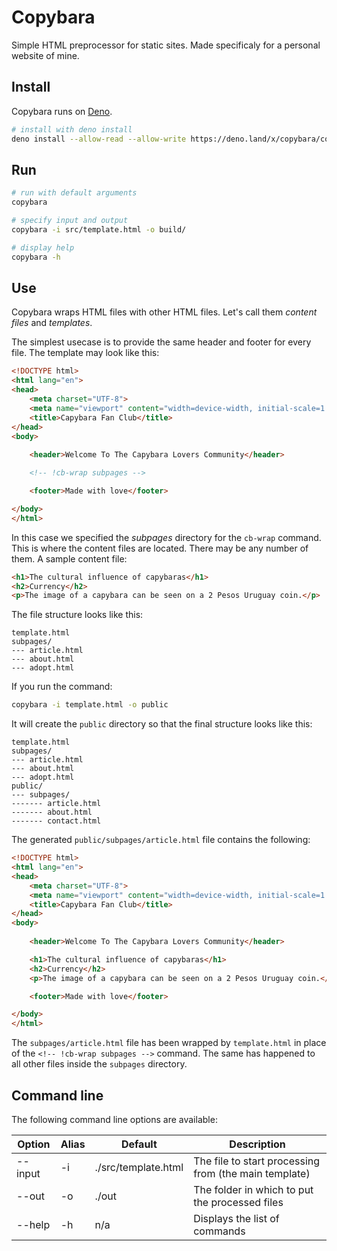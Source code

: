 # Copybara

Simple HTML preprocessor for static sites. Made specificaly for a personal website of mine.

## Install

Copybara runs on [Deno](https://deno.land/).

```bash
# install with deno install
deno install --allow-read --allow-write https://deno.land/x/copybara/copybara.ts
```

## Run

```bash
# run with default arguments
copybara

# specify input and output
copybara -i src/template.html -o build/

# display help
copybara -h
```

## Use

Copybara wraps HTML files with other HTML files. Let's call them _content files_ and _templates_.

The simplest usecase is to provide the same header and footer for every file. The template may look like this:

```html
<!DOCTYPE html>
<html lang="en">
<head>
    <meta charset="UTF-8">
    <meta name="viewport" content="width=device-width, initial-scale=1.0">
    <title>Capybara Fan Club</title>
</head>
<body>
    
    <header>Welcome To The Capybara Lovers Community</header>

    <!-- !cb-wrap subpages -->

    <footer>Made with love</footer>

</body>
</html>
```

In this case we specified the _subpages_ directory for the `cb-wrap` command. This is where the content files are located. 
There may be any number of them. A sample content file:

```html
<h1>The cultural influence of capybaras</h1>
<h2>Currency</h2>
<p>The image of a capybara can be seen on a 2 Pesos Uruguay coin.</p>
```

The file structure looks like this:

```
template.html
subpages/
--- article.html
--- about.html
--- adopt.html
```

If you run the command:

```bash
copybara -i template.html -o public
```

It will create the `public` directory so that the final structure looks like this:

```
template.html
subpages/
--- article.html
--- about.html
--- adopt.html
public/
--- subpages/
------- article.html
------- about.html
------- contact.html
```

The generated `public/subpages/article.html` file contains the following:

```html
<!DOCTYPE html>
<html lang="en">
<head>
    <meta charset="UTF-8">
    <meta name="viewport" content="width=device-width, initial-scale=1.0">
    <title>Capybara Fan Club</title>
</head>
<body>
    
    <header>Welcome To The Capybara Lovers Community</header>

    <h1>The cultural influence of capybaras</h1>
    <h2>Currency</h2>
    <p>The image of a capybara can be seen on a 2 Pesos Uruguay coin.</p>

    <footer>Made with love</footer>

</body>
</html>
```

The `subpages/article.html` file has been wrapped by `template.html` in place of the `<!-- !cb-wrap subpages -->` command. 
The same has happened to all other files inside the `subpages` directory.

## Command line

The following command line options are available:

Option | Alias | Default | Description
--- | --- | --- | ---
--input | -i | ./src/template.html | The file to start processing from (the main template)
--out | -o | ./out | The folder in which to put the processed files
--help | -h | n/a | Displays the list of commands
